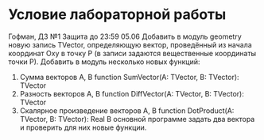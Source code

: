 # Условие лабораторной работы
Гофман, ДЗ №1
Защита до 23:59 05.06
Добавить в модуль geometry новую запись TVector, определяющую вектор, проведённый из начала координат Oxy в точку P (в записи задаются вещественные координаты точки P).
Добавить в модуль несколько новых функций:
1. Сумма векторов A, B
function SumVector(A: TVector, B: TVector): TVector
2. Разность векторов A, B
function DiffVector(A: TVector, B: TVector): TVector
3. Скалярное произведение векторов A, B
function DotProduct(A: TVector, B: TVector): Real
В основной программе задать два вектора и проверить для них новые функции.

